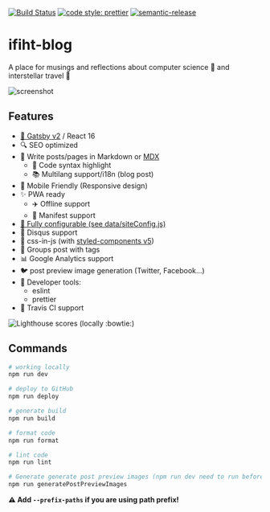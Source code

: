 [![Build Status](https://travis-ci.com/Ifiht/ifiht.github.io.svg?branch=master?style=flat-square)](https://travis-ci.com/github/Ifiht/ifiht.github.io) [![code style: prettier](https://img.shields.io/badge/code_style-prettier-ff69b4.svg?style=flat-square)](https://github.com/prettier/prettier) [![semantic-release](https://img.shields.io/badge/%20%20%F0%9F%93%A6%F0%9F%9A%80-semantic--release-e10079.svg?style=flat-square)](https://github.com/semantic-release/semantic-release)


# ifiht-blog

A place for musings and reflections about computer science  :card_index: and interstellar travel :milky_way:

![screenshot](https://i.imgur.com/nPthSQy.png)

## Features

- [:purple_heart: Gatsby v2](https://www.gatsbyjs.org/) / React 16
- :mag: SEO optimized
- :love_letter: Write posts/pages in Markdown or [MDX](https://mdxjs.com/)
  - :art: Code syntax highlight
  - :books: Multilang support/i18n (blog post)
- :iphone: Mobile Friendly (Responsive design)
- :sparkles: PWA ready
  - :airplane: Offline support
  - :page_with_curl: Manifest support 
- [:wrench: Fully configurable (see data/siteConfig.js)](./data/siteConfig.js)
- :speech_balloon: Disqus support
- :nail_care: css-in-js (with [styled-components v5](https://www.styled-components.com))
- :bookmark: Groups post with tags
- :bar_chart: Google Analytics support
- :bird: post preview image generation (Twitter, Facebook...)
- :gem: Developer tools:
  - eslint
  - prettier
- :construction_worker: Travis CI support


![Lighthouse scores (locally :bowtie:)](https://lighthouse.now.sh/?perf=100&pwa=100&a11y=100&bp=100&seo=100)


## Commands

```sh
# working locally
npm run dev

# deploy to GitHub
npm run deploy

# generate build
npm run build

# format code
npm run format

# lint code
npm run lint

# Generate generate post preview images (npm run dev need to run before)
npm run generatePostPreviewImages
```

**:warning: Add `--prefix-paths` if you are using path prefix!**
